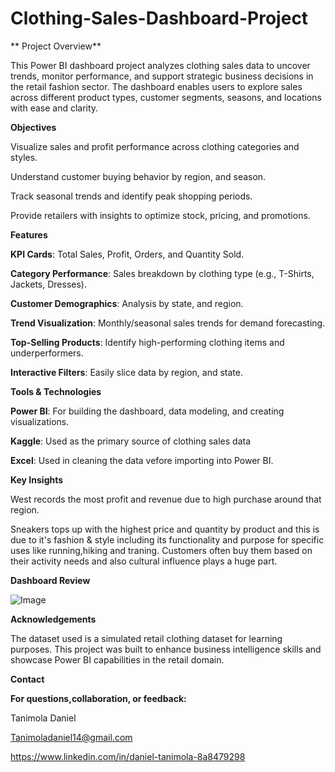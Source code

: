 # Clothing-Sales-Dashboard-Project
** Project Overview**
 
This Power BI dashboard project analyzes clothing sales data to uncover trends, monitor performance, and support strategic business decisions in the retail fashion sector. The dashboard enables users to explore sales across different product types, customer segments, seasons, and locations with ease and clarity.

**Objectives**

Visualize sales and profit performance across clothing categories and styles.

Understand customer buying behavior by region, and season.

Track seasonal trends and identify peak shopping periods.

Provide retailers with insights to optimize stock, pricing, and promotions.

**Features**

**KPI Cards**: Total Sales, Profit, Orders, and Quantity Sold.

**Category Performance**: Sales breakdown by clothing type (e.g., T-Shirts, Jackets, Dresses).

**Customer Demographics**: Analysis by state, and region.

**Trend Visualization**: Monthly/seasonal sales trends for demand forecasting.

**Top-Selling Products**: Identify high-performing clothing items and underperformers.

**Interactive Filters**: Easily slice data by region, and state.

**Tools & Technologies**

**Power BI**: For building the dashboard, data modeling, and creating visualizations.

**Kaggle**: Used as the primary source of clothing sales data

**Excel**: Used in cleaning the data vefore importing into Power BI.

**Key Insights**

West records the most profit and revenue due to high purchase around that region.

Sneakers tops up with the highest price and quantity by product and this is due to it's fashion & style including its functionality and purpose for specific uses like running,hiking and traning. Customers often buy them based on their activity needs and also cultural influence plays a huge part.

**Dashboard Review**

![Image](https://github.com/user-attachments/assets/91fc8e62-de1d-4574-a6d0-5ec1d795d1ac)

**Acknowledgements**

The dataset used is a simulated retail clothing dataset for learning purposes. This project was built to enhance business intelligence skills and showcase Power BI capabilities in the retail domain.

**Contact**

**For questions,collaboration, or feedback:**

Tanimola Daniel

Tanimoladaniel14@gmail.com

https://www.linkedin.com/in/daniel-tanimola-8a8479298

